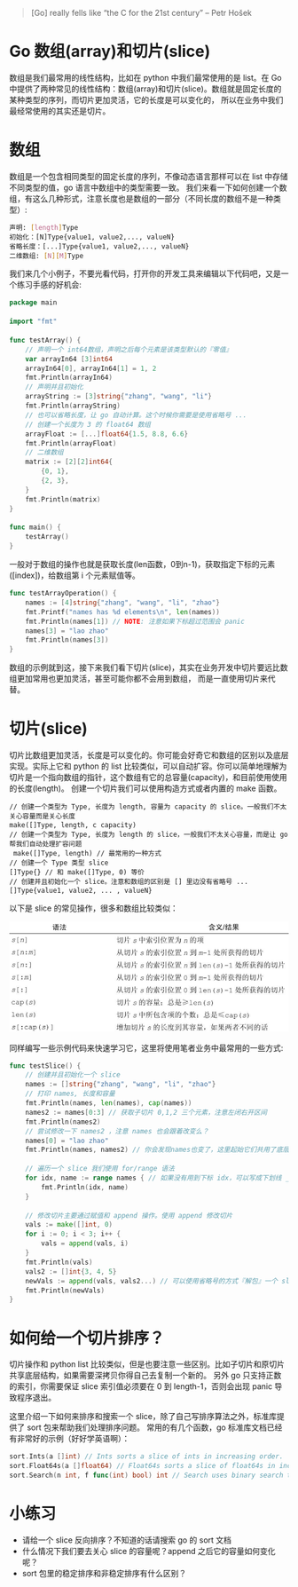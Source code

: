 > [Go] really fells like “the C for the 21st century” – Petr Hošek

# Go 数组(array)和切片(slice)

数组是我们最常用的线性结构，比如在 python 中我们最常使用的是 list。在 Go
中提供了两种常见的线性结构：数组(array)和切片(slice)。数组就是固定长度的某种类型的序列，而切片更加灵活，它的长度是可以变化的，
所以在业务中我们最经常使用的其实还是切片。

# 数组
数组是一个包含相同类型的固定长度的序列，不像动态语言那样可以在 list 中存储不同类型的值，go 语言中数组中的类型需要一致。
我们来看一下如何创建一个数组，有这么几种形式，注意长度也是数组的一部分（不同长度的数组不是一种类型）:

```sh
声明: [length]Type
初始化：[N]Type{value1, value2,..., valueN}
省略长度：[...]Type{value1, value2,..., valueN}
二维数组: [N][M]Type
```

我们来几个小例子，不要光看代码，打开你的开发工具来编辑以下代码吧，又是一个练习手感的好机会:

```go
package main

import "fmt"

func testArray() {
	// 声明一个 int64数组，声明之后每个元素是该类型默认的『零值』
	var arrayIn64 [3]int64
	arrayIn64[0], arrayIn64[1] = 1, 2
	fmt.Println(arrayIn64)
	// 声明并且初始化
	arrayString := [3]string{"zhang", "wang", "li"}
	fmt.Println(arrayString)
	// 也可以省略长度，让 go 自动计算。这个时候你需要是使用省略号 ...
	// 创建一个长度为 3 的 float64 数组
	arrayFloat := [...]float64{1.5, 8.8, 6.6}
	fmt.Println(arrayFloat)
	// 二维数组
	matrix := [2][2]int64{
		{0, 1},
		{2, 3},
	}
	fmt.Println(matrix)
}

func main() {
	testArray()
}
```

一般对于数组的操作也就是获取长度(len函数，0到n-1)，获取指定下标的元素([index])，给数组第 i 个元素赋值等。

```go
func testArrayOperation() {
	names := [4]string{"zhang", "wang", "li", "zhao"}
	fmt.Printf("names has %d elements\n", len(names))
	fmt.Println(names[1]) // NOTE: 注意如果下标超过范围会 panic
	names[3] = "lao zhao"
	fmt.Println(names[3])
}
```

数组的示例就到这，接下来我们看下切片(slice)，其实在业务开发中切片要远比数组更加常用也更加灵活，甚至可能你都不会用到数组，
而是一直使用切片来代替。

# 切片(slice)

切片比数组更加灵活，长度是可以变化的。你可能会好奇它和数组的区别以及底层实现。实际上它和 python 的 list
比较类似，可以自动扩容。你可以简单地理解为切片是一个指向数组的指针，这个数组有它的总容量(capacity)，和目前使用使用的长度(length)。
创建一个切片我们可以使用构造方式或者内置的 make 函数。

```
// 创建一个类型为 Type, 长度为 length, 容量为 capacity 的 slice。一般我们不太关心容量而是关心长度
make([]Type, length, c capacity)
// 创建一个类型为 Type, 长度为 length 的 slice，一般我们不太关心容量，而是让 go 帮我们自动处理扩容问题
 make([]Type, length) // 最常用的一种方式
// 创建一个 Type 类型 slice
[]Type{} // 和 make([]Type, 0) 等价
// 创建并且初始化一个 slice。注意和数组的区别是 [] 里边没有省略号 ...
[]Type{value1, value2, ... , valueN}
```

以下是 slice 的常见操作，很多和数组比较类似：

![slice操作](./slice_operation.png)

同样编写一些示例代码来快速学习它，这里将使用笔者业务中最常用的一些方式:

```go
func testSlice() {
	// 创建并且初始化一个 slice
	names := []string{"zhang", "wang", "li", "zhao"}
	// 打印 names, 长度和容量
	fmt.Println(names, len(names), cap(names))
	names2 := names[0:3] // 获取子切片 0,1,2 三个元素，注意左闭右开区间
	fmt.Println(names2)
	// 尝试修改一下 names2 ，注意 names 也会跟着改变么？
	names[0] = "lao zhao"
	fmt.Println(names, names2) // 你会发现names也变了，这里起始它们共用了底层结构，注意这个问题

	// 遍历一个 slice 我们使用 for/range 语法
	for idx, name := range names { // 如果没有用到下标 idx，可以写成下划线 _ 作为占位符，但是不能省略
		fmt.Println(idx, name)
	}

	// 修改切片主要通过赋值和 append 操作。使用 append 修改切片
	vals := make([]int, 0)
	for i := 0; i < 3; i++ {
		vals = append(vals, i)
	}
	fmt.Println(vals)
	vals2 := []int{3, 4, 5}
	newVals := append(vals, vals2...) // 可以使用省略号的方式『解包』一个 slice 来连接两个 slice
	fmt.Println(newVals)
}
```

# 如何给一个切片排序？

切片操作和 python list 比较类似，但是也要注意一些区别。比如子切片和原切片共享底层结构，如果需要深拷贝你得自己去复制一个新的。
另外 go 只支持正数的索引，你需要保证 slice 索引值必须要在 0 到 length-1，否则会出现 panic 导致程序退出。

这里介绍一下如何来排序和搜索一个 slice，除了自己写排序算法之外，标准库提供了 sort 包来帮助我们处理排序问题。
常用的有几个函数，go 标准库文档已经有非常好的示例（好好学英语啊）：

```go
sort.Ints(a []int) // Ints sorts a slice of ints in increasing order.
sort.Float64s(a []float64) // Float64s sorts a slice of float64s in increasing order (not-a-number values are treated as less than other values).
sort.Search(n int, f func(int) bool) int // Search uses binary search to find and return the smallest index i in [0, n) at which f(i) is true
```

# 小练习

- 请给一个 slice 反向排序？不知道的话请搜索 go 的 sort 文档
- 什么情况下我们要去关心 slice 的容量呢？append 之后它的容量如何变化呢？
- sort 包里的稳定排序和非稳定排序有什么区别？
